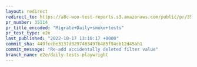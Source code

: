 ```yaml
---
layout: redirect
redirect_to: https://a8c-woo-test-reports.s3.amazonaws.com/public/pr/35114/e2e/index.html
pr_number: 35114
pr_title_encoded: "Migrate+Daily+smoke+tests"
pr_test_type: e2e
last_published: "2022-10-17 13:10:17 +0000"
commit_sha: 449fccbe3137d32974834976485f94cb12d45ab1
commit_message: "Re-add accidentally deleted filter value"
branch_name: e2e/daily-tests-playwright
---
```


